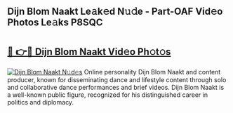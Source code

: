 ## Dijn Blom Naakt Le𝚊k𝚎d N𝚞𝚍e - Part-OAF Vid𝚎o Photos Le𝚊ks P8SQC

# <h2><a href="http://fb7eosu.evod.top/?m=Dijn+Blom+Naakt">🔗 👉🔴 Dijn Blom Naakt Vid𝚎o Ph𝚘t𝚘s</a></h2>

[![Dijn Blom Naakt N𝚞d𝚎s](https://i.imgur.com/8V9OHl7.gif)](http://fb7eosu.evod.top/?m=Dijn+Blom+Naakt)
Online personality Dijn Blom Naakt and content producer, known for disseminating dance and lifestyle content through solo and collaborative dance performances and brief videos. Dijn Blom Naakt is a well-known public figure, recognized for his distinguished career in politics and diplomacy. 
